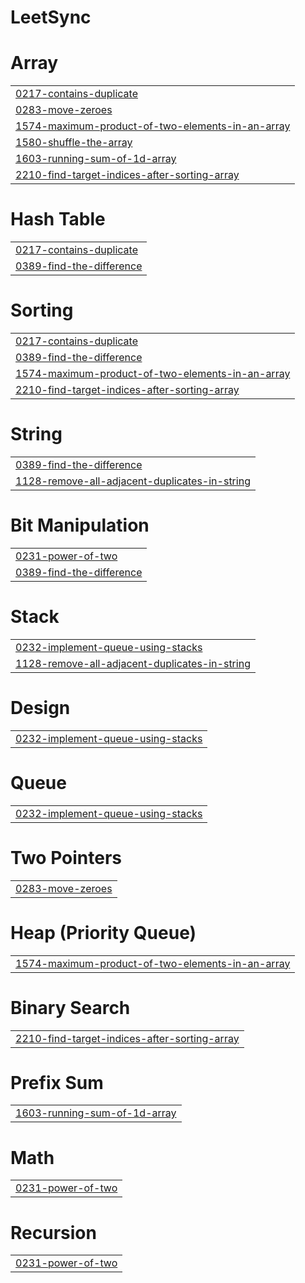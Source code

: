 # LeetSync


# Array
|  |
| ------- |
| [0217-contains-duplicate](https://github.com/AbdulRehman-github/LeetSync/tree/master/0217-contains-duplicate) |
| [0283-move-zeroes](https://github.com/AbdulRehman-github/LeetSync/tree/master/0283-move-zeroes) |
| [1574-maximum-product-of-two-elements-in-an-array](https://github.com/AbdulRehman-github/LeetSync/tree/master/1574-maximum-product-of-two-elements-in-an-array) |
| [1580-shuffle-the-array](https://github.com/AbdulRehman-github/LeetSync/tree/master/1580-shuffle-the-array) |
| [1603-running-sum-of-1d-array](https://github.com/AbdulRehman-github/LeetSync/tree/master/1603-running-sum-of-1d-array) |
| [2210-find-target-indices-after-sorting-array](https://github.com/AbdulRehman-github/LeetSync/tree/master/2210-find-target-indices-after-sorting-array) |
# Hash Table
|  |
| ------- |
| [0217-contains-duplicate](https://github.com/AbdulRehman-github/LeetSync/tree/master/0217-contains-duplicate) |
| [0389-find-the-difference](https://github.com/AbdulRehman-github/LeetSync/tree/master/0389-find-the-difference) |
# Sorting
|  |
| ------- |
| [0217-contains-duplicate](https://github.com/AbdulRehman-github/LeetSync/tree/master/0217-contains-duplicate) |
| [0389-find-the-difference](https://github.com/AbdulRehman-github/LeetSync/tree/master/0389-find-the-difference) |
| [1574-maximum-product-of-two-elements-in-an-array](https://github.com/AbdulRehman-github/LeetSync/tree/master/1574-maximum-product-of-two-elements-in-an-array) |
| [2210-find-target-indices-after-sorting-array](https://github.com/AbdulRehman-github/LeetSync/tree/master/2210-find-target-indices-after-sorting-array) |
# String
|  |
| ------- |
| [0389-find-the-difference](https://github.com/AbdulRehman-github/LeetSync/tree/master/0389-find-the-difference) |
| [1128-remove-all-adjacent-duplicates-in-string](https://github.com/AbdulRehman-github/LeetSync/tree/master/1128-remove-all-adjacent-duplicates-in-string) |
# Bit Manipulation
|  |
| ------- |
| [0231-power-of-two](https://github.com/AbdulRehman-github/LeetSync/tree/master/0231-power-of-two) |
| [0389-find-the-difference](https://github.com/AbdulRehman-github/LeetSync/tree/master/0389-find-the-difference) |
# Stack
|  |
| ------- |
| [0232-implement-queue-using-stacks](https://github.com/AbdulRehman-github/LeetSync/tree/master/0232-implement-queue-using-stacks) |
| [1128-remove-all-adjacent-duplicates-in-string](https://github.com/AbdulRehman-github/LeetSync/tree/master/1128-remove-all-adjacent-duplicates-in-string) |
# Design
|  |
| ------- |
| [0232-implement-queue-using-stacks](https://github.com/AbdulRehman-github/LeetSync/tree/master/0232-implement-queue-using-stacks) |
# Queue
|  |
| ------- |
| [0232-implement-queue-using-stacks](https://github.com/AbdulRehman-github/LeetSync/tree/master/0232-implement-queue-using-stacks) |
# Two Pointers
|  |
| ------- |
| [0283-move-zeroes](https://github.com/AbdulRehman-github/LeetSync/tree/master/0283-move-zeroes) |
# Heap (Priority Queue)
|  |
| ------- |
| [1574-maximum-product-of-two-elements-in-an-array](https://github.com/AbdulRehman-github/LeetSync/tree/master/1574-maximum-product-of-two-elements-in-an-array) |
# Binary Search
|  |
| ------- |
| [2210-find-target-indices-after-sorting-array](https://github.com/AbdulRehman-github/LeetSync/tree/master/2210-find-target-indices-after-sorting-array) |
# Prefix Sum
|  |
| ------- |
| [1603-running-sum-of-1d-array](https://github.com/AbdulRehman-github/LeetSync/tree/master/1603-running-sum-of-1d-array) |
# Math
|  |
| ------- |
| [0231-power-of-two](https://github.com/AbdulRehman-github/LeetSync/tree/master/0231-power-of-two) |
# Recursion
|  |
| ------- |
| [0231-power-of-two](https://github.com/AbdulRehman-github/LeetSync/tree/master/0231-power-of-two) |